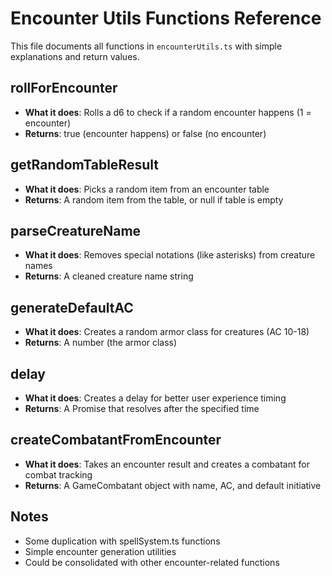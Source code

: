 # Encounter Utils Functions Reference

This file documents all functions in `encounterUtils.ts` with simple explanations and return values.

## **rollForEncounter**
- **What it does**: Rolls a d6 to check if a random encounter happens (1 = encounter)
- **Returns**: true (encounter happens) or false (no encounter)

## **getRandomTableResult**
- **What it does**: Picks a random item from an encounter table
- **Returns**: A random item from the table, or null if table is empty

## **parseCreatureName**
- **What it does**: Removes special notations (like asterisks) from creature names
- **Returns**: A cleaned creature name string

## **generateDefaultAC**
- **What it does**: Creates a random armor class for creatures (AC 10-18)
- **Returns**: A number (the armor class)

## **delay**
- **What it does**: Creates a delay for better user experience timing
- **Returns**: A Promise that resolves after the specified time

## **createCombatantFromEncounter**
- **What it does**: Takes an encounter result and creates a combatant for combat tracking
- **Returns**: A GameCombatant object with name, AC, and default initiative

## Notes
- Some duplication with spellSystem.ts functions
- Simple encounter generation utilities
- Could be consolidated with other encounter-related functions